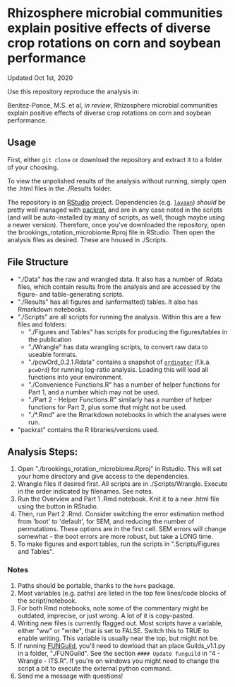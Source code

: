 # Rhizosphere microbial communities explain positive effects of diverse crop rotations on corn and soybean performance

Updated Oct 1st, 2020

Use this repository reproduce the analysis in:

Benitez-Ponce, M.S. et al, *in review*, Rhizosphere microbial communities explain positive effects of diverse crop rotations on corn and soybean performance. 

## Usage
First, either `git clone` or download the repository and extract it to a folder of your choosing.

To view the unpolished results of the analysis without running, simply open the .html files in the ./Results folder. 

The repository is an [RStudio](https://rstudio.com/) project. Dependencies (e.g. [`lavaan`](https://lavaan.ugent.be/)) *should* be pretty well managed with [packrat](https://rstudio.github.io/packrat/), and are in any case noted in the scripts (and will be auto-installed by many of scripts, as well, though maybe using a newer version). Therefore, once you've downloaded the repository, open the brookings\_rotation\_microbiome.Rproj file in RStudio. Then open the analysis files as desired. These are housed in ./Scripts. 

## File Structure

- "./Data" has the raw and wrangled data. It also has a number of .Rdata files, which contain results from the analysis and are accessed by the figure- and table-generating scripts.
- "./Results" has all figures and (unformatted) tables. It also has Rmarkdown notebooks.
- "./Scripts" are all scripts for running the analysis. Within this are a few files and folders:
	- "./Figures and Tables" has scripts for producing the figures/tables in the publication
	- "./Wrangle" has data wrangling scripts, to convert raw data to useable formats.
	- "./pcwOrd_0.2.1.Rdata" contains a snapshot of [`ordinator`](https://github.com/pmewing/ordinator) (f.k.a. `pcwOrd`) for running log-ratio analysis. Loading this will load all functions into your environment.
	- "./Convenience Functions.R" has a number of helper functions for Part 1, and a number which may not be used.
	- "./Part 2 - Helper Functions.R" similarly has a number of helper functions for Part 2, plus some that might not be used.
	- "./*.Rmd" are the Rmarkdown notebooks in which the analyses were run. 
- "packrat" contains the R libraries/versions used. 


## Analysis Steps:
1. Open "./brookings\_rotation\_microbiome.Rproj" in Rstudio. This will set your home directory and give access to the dependencies.
2. Wrangle files if desired first. All scripts are in ./Scripts/Wrangle. Execute in the order indicated by filenames. See notes.
2. Run the Overview and Part 1 .Rmd notebook. Knit it to a new .html file using the button in RStudio.
3. Then, run Part 2 .Rmd. Consider switching the error estimation method from 'boot' to 'default', for SEM, and reducing the number of permutations. These options are in the first cell. SEM errors will change somewhat - the boot errors are more robust, but take a LONG time.
4. To make figures and export tables, run the scripts in ".Scripts/Figures and Tables".

### Notes
1. Paths should be portable, thanks to the `here` package.
2. Most variables (e.g. paths) are listed in the top few lines/code blocks of the script/notebook.
3. For both Rmd notebooks, note some of the commentary might be outdated, imprecise, or just wrong. A lot of it is copy-pasted. 
4. Writing new files is currently flagged out. Most scripts have a variable, either "ww" or "write", that is set to FALSE. Switch this to TRUE to enable writing. This variable is usually near the top, but might not be.
6. If running [FUNGuild](https://github.com/UMNFuN/FUNGuild), you'll need to dowload that an place Guilds_v1.1.py in a folder, "./FUNGuild". See the section `#### Update funguild` in "4 - Wrangle - ITS.R". If you're on windows you might need to change the script a bit to execute the external python command.
5. Send me a message with questions!
